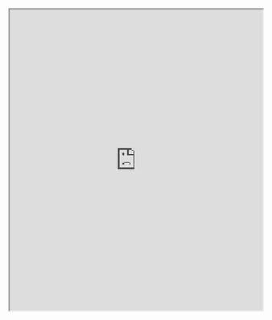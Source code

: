 
<iframe width="100%" height="600" src="https://cloudofwords.streamlit.app/?embed=true" allowfullscreen allow="geolocation *; autoplay; encrypted-media"></iframe>
